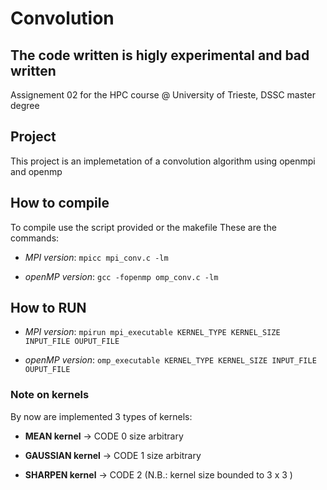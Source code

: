 # Convolution
## The code written is higly experimental and bad written
Assignement 02 for the HPC course @ University of Trieste, DSSC master degree
## Project
This project is an implemetation of a convolution algorithm using openmpi and openmp
## How to compile
To compile use the script provided or the makefile
These are the commands:

- *MPI version*: `mpicc mpi_conv.c -lm`

- *openMP version*: `gcc -fopenmp omp_conv.c -lm`

## How to RUN

- *MPI version*: `mpirun mpi_executable KERNEL_TYPE KERNEL_SIZE INPUT_FILE OUPUT_FILE`

- *openMP version*: `omp_executable KERNEL_TYPE KERNEL_SIZE INPUT_FILE OUPUT_FILE`
### Note on kernels
By now are implemented 3 types of kernels:

- **MEAN kernel** -> CODE 0 size arbitrary

- **GAUSSIAN kernel** -> CODE 1 size arbitrary

- **SHARPEN kernel** -> CODE 2 (N.B.: kernel size bounded to 3 x 3 )
